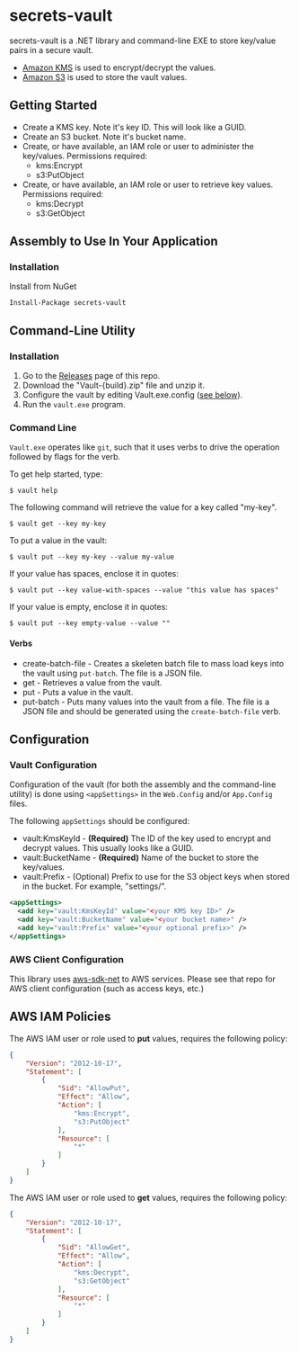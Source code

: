 # secrets-vault

secrets-vault is a .NET library and command-line EXE to store key/value pairs in a secure vault.

* [Amazon KMS](http://aws.amazon.com/kms/) is used to encrypt/decrypt the values.
* [Amazon S3](http://aws.amazon.com/s3/) is used to store the vault values.

## Getting Started

* Create a KMS key. Note it's key ID. This will look like a GUID.
* Create an S3 bucket. Note it's bucket name.
* Create, or have available, an IAM role or user to administer the key/values. Permissions required:
  * kms:Encrypt
  * s3:PutObject
* Create, or have available, an IAM role or user to retrieve key values. Permissions required:
  * kms:Decrypt
  * s3:GetObject

## Assembly to Use In Your Application

### Installation

Install from NuGet

    Install-Package secrets-vault

## Command-Line Utility

### Installation

1. Go to the [Releases](https://github.com/eleven41/secrets-vault/releases) page of this repo.
2. Download the "Vault-{build}.zip" file and unzip it.
3. Configure the vault by editing Vault.exe.config ([see below](#configuration)).
4. Run the `vault.exe` program.

### Command Line

`Vault.exe` operates like `git`, such that it uses verbs to drive the operation followed by flags for the verb.

To get help started, type:

```
$ vault help
```

The following command will retrieve the value for a key called "my-key".

```
$ vault get --key my-key
```

To put a value in the vault:

```
$ vault put --key my-key --value my-value
```

If your value has spaces, enclose it in quotes:

```
$ vault put --key value-with-spaces --value "this value has spaces"
```

If your value is empty, enclose it in quotes:

```
$ vault put --key empty-value --value ""
```



#### Verbs

* create-batch-file - Creates a skeleten batch file to mass load keys into the vault using `put-batch`. The file is a JSON file.
* get - Retrieves a value from the vault.
* put - Puts a value in the vault.
* put-batch - Puts many values into the vault from a file. The file is a JSON file and should be generated using
the `create-batch-file` verb.

## Configuration

### Vault Configuration

Configuration of the vault (for both the assembly and the command-line utility) is done using `<appSettings>` in the `Web.Config` and/or `App.Config` files.

The following `appSettings` should be configured:

* vault:KmsKeyId - **(Required)** The ID of the key used to encrypt and decrypt values. This usually looks like a GUID.
* vault:BucketName - **(Required)** Name of the bucket to store the key/values.
* vault:Prefix - (Optional) Prefix to use for the S3 object keys when stored in the bucket. For example, "settings/".

```xml
<appSettings>
  <add key="vault:KmsKeyId" value="<your KMS key ID>" />
  <add key="vault:BucketName" value="<your bucket name>" />
  <add key="vault:Prefix" value="<your optional prefix>" />
</appSettings>
```

### AWS Client Configuration

This library uses [aws-sdk-net](https://github.com/aws/aws-sdk-net) to AWS services. Please see that repo for
AWS client configuration (such as access keys, etc.)

## AWS IAM Policies

The AWS IAM user or role used to **put** values, requires the following policy:

```json
{
    "Version": "2012-10-17",
    "Statement": [
        {
            "Sid": "AllowPut",
            "Effect": "Allow",
            "Action": [
                "kms:Encrypt",
                "s3:PutObject"
            ],
            "Resource": [
                "*"
            ]
        }
    ]
}
```

The AWS IAM user or role used to **get** values, requires the following policy:

```json
{
    "Version": "2012-10-17",
    "Statement": [
        {
            "Sid": "AllowGet",
            "Effect": "Allow",
            "Action": [
                "kms:Decrypt",
                "s3:GetObject"
            ],
            "Resource": [
                "*"
            ]
        }
    ]
}
```
